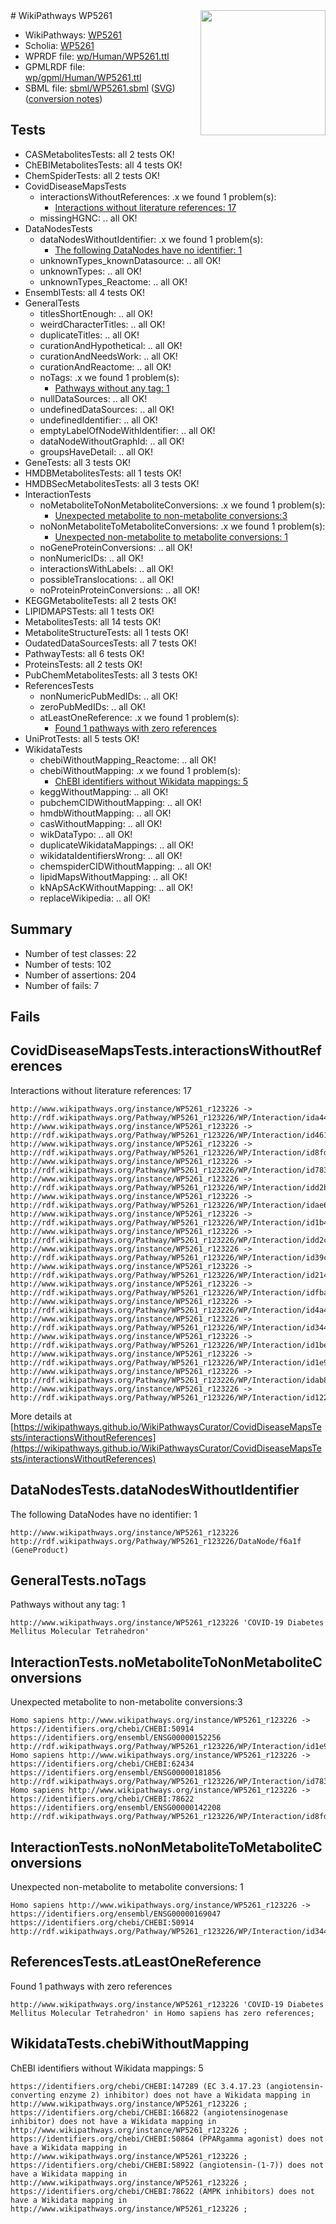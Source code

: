 <img style="float: right; width: 200px" src="../logo.png" />
# WikiPathways WP5261

* WikiPathways: [WP5261](https://identifiers.org/wikipathways:WP5261)
* Scholia: [WP5261](https://scholia.toolforge.org/wikipathways/WP5261)
* WPRDF file: [wp/Human/WP5261.ttl](../wp/Human/WP5261.ttl)
* GPMLRDF file: [wp/gpml/Human/WP5261.ttl](../wp/gpml/Human/WP5261.ttl)
* SBML file: [sbml/WP5261.sbml](../sbml/WP5261.sbml) ([SVG](../sbml/WP5261.svg)) ([conversion notes](../sbml/WP5261.txt))

## Tests
* CASMetabolitesTests: all 2 tests OK!
* ChEBIMetabolitesTests: all 4 tests OK!
* ChemSpiderTests: all 2 tests OK!
* CovidDiseaseMapsTests
    * interactionsWithoutReferences: .x we found 1 problem(s):
        * [Interactions without literature references: 17](#9701cce8)
    * missingHGNC: .. all OK!
* DataNodesTests
    * dataNodesWithoutIdentifier: .x we found 1 problem(s):
        * [The following DataNodes have no identifier: 1](#d2d32fa0)
    * unknownTypes_knownDatasource: .. all OK!
    * unknownTypes: .. all OK!
    * unknownTypes_Reactome: .. all OK!
* EnsemblTests: all 4 tests OK!
* GeneralTests
    * titlesShortEnough: .. all OK!
    * weirdCharacterTitles: .. all OK!
    * duplicateTitles: .. all OK!
    * curationAndHypothetical: .. all OK!
    * curationAndNeedsWork: .. all OK!
    * curationAndReactome: .. all OK!
    * noTags: .x we found 1 problem(s):
        * [Pathways without any tag: 1](#b5a30a81)
    * nullDataSources: .. all OK!
    * undefinedDataSources: .. all OK!
    * undefinedIdentifier: .. all OK!
    * emptyLabelOfNodeWithIdentifier: .. all OK!
    * dataNodeWithoutGraphId: .. all OK!
    * groupsHaveDetail: .. all OK!
* GeneTests: all 3 tests OK!
* HMDBMetabolitesTests: all 1 tests OK!
* HMDBSecMetabolitesTests: all 3 tests OK!
* InteractionTests
    * noMetaboliteToNonMetaboliteConversions: .x we found 1 problem(s):
        * [Unexpected metabolite to non-metabolite conversions:3](#a27bf36f)
    * noNonMetaboliteToMetaboliteConversions: .x we found 1 problem(s):
        * [Unexpected non-metabolite to metabolite conversions: 1](#4b4cfabf)
    * noGeneProteinConversions: .. all OK!
    * nonNumericIDs: .. all OK!
    * interactionsWithLabels: .. all OK!
    * possibleTranslocations: .. all OK!
    * noProteinProteinConversions: .. all OK!
* KEGGMetaboliteTests: all 2 tests OK!
* LIPIDMAPSTests: all 1 tests OK!
* MetabolitesTests: all 14 tests OK!
* MetaboliteStructureTests: all 1 tests OK!
* OudatedDataSourcesTests: all 7 tests OK!
* PathwayTests: all 6 tests OK!
* ProteinsTests: all 2 tests OK!
* PubChemMetabolitesTests: all 3 tests OK!
* ReferencesTests
    * nonNumericPubMedIDs: .. all OK!
    * zeroPubMedIDs: .. all OK!
    * atLeastOneReference: .x we found 1 problem(s):
        * [Found 1 pathways with zero references](#35eb778e)
* UniProtTests: all 5 tests OK!
* WikidataTests
    * chebiWithoutMapping_Reactome: .. all OK!
    * chebiWithoutMapping: .x we found 1 problem(s):
        * [ChEBI identifiers without Wikidata mappings: 5](#a8d554d1)
    * keggWithoutMapping: .. all OK!
    * pubchemCIDWithoutMapping: .. all OK!
    * hmdbWithoutMapping: .. all OK!
    * casWithoutMapping: .. all OK!
    * wikDataTypo: .. all OK!
    * duplicateWikidataMappings: .. all OK!
    * wikidataIdentifiersWrong: .. all OK!
    * chemspiderCIDWithoutMapping: .. all OK!
    * lipidMapsWithoutMapping: .. all OK!
    * kNApSAcKWithoutMapping: .. all OK!
    * replaceWikipedia: .. all OK!


## Summary

* Number of test classes: 22
* Number of tests: 102
* Number of assertions: 204
* Number of fails: 7

## Fails

<a name="9701cce8" />

## CovidDiseaseMapsTests.interactionsWithoutReferences

Interactions without literature references: 17
```
http://www.wikipathways.org/instance/WP5261_r123226 -> http://rdf.wikipathways.org/Pathway/WP5261_r123226/WP/Interaction/ida44fef27
http://www.wikipathways.org/instance/WP5261_r123226 -> http://rdf.wikipathways.org/Pathway/WP5261_r123226/WP/Interaction/id4614137d
http://www.wikipathways.org/instance/WP5261_r123226 -> http://rdf.wikipathways.org/Pathway/WP5261_r123226/WP/Interaction/id8fd845be
http://www.wikipathways.org/instance/WP5261_r123226 -> http://rdf.wikipathways.org/Pathway/WP5261_r123226/WP/Interaction/id783cdbbc
http://www.wikipathways.org/instance/WP5261_r123226 -> http://rdf.wikipathways.org/Pathway/WP5261_r123226/WP/Interaction/idd2b4e6ab
http://www.wikipathways.org/instance/WP5261_r123226 -> http://rdf.wikipathways.org/Pathway/WP5261_r123226/WP/Interaction/idae68fb6d
http://www.wikipathways.org/instance/WP5261_r123226 -> http://rdf.wikipathways.org/Pathway/WP5261_r123226/WP/Interaction/id1b412dd6
http://www.wikipathways.org/instance/WP5261_r123226 -> http://rdf.wikipathways.org/Pathway/WP5261_r123226/WP/Interaction/idd2c67eb0
http://www.wikipathways.org/instance/WP5261_r123226 -> http://rdf.wikipathways.org/Pathway/WP5261_r123226/WP/Interaction/id39c7f5c6
http://www.wikipathways.org/instance/WP5261_r123226 -> http://rdf.wikipathways.org/Pathway/WP5261_r123226/WP/Interaction/id214e7750
http://www.wikipathways.org/instance/WP5261_r123226 -> http://rdf.wikipathways.org/Pathway/WP5261_r123226/WP/Interaction/idfbad06e4
http://www.wikipathways.org/instance/WP5261_r123226 -> http://rdf.wikipathways.org/Pathway/WP5261_r123226/WP/Interaction/id4a40d25d
http://www.wikipathways.org/instance/WP5261_r123226 -> http://rdf.wikipathways.org/Pathway/WP5261_r123226/WP/Interaction/id3447a264
http://www.wikipathways.org/instance/WP5261_r123226 -> http://rdf.wikipathways.org/Pathway/WP5261_r123226/WP/Interaction/id1bed63f0
http://www.wikipathways.org/instance/WP5261_r123226 -> http://rdf.wikipathways.org/Pathway/WP5261_r123226/WP/Interaction/id1e99bd2c
http://www.wikipathways.org/instance/WP5261_r123226 -> http://rdf.wikipathways.org/Pathway/WP5261_r123226/WP/Interaction/idab8e4b03
http://www.wikipathways.org/instance/WP5261_r123226 -> http://rdf.wikipathways.org/Pathway/WP5261_r123226/WP/Interaction/id12267781
```

More details at [https://wikipathways.github.io/WikiPathwaysCurator/CovidDiseaseMapsTests/interactionsWithoutReferences](https://wikipathways.github.io/WikiPathwaysCurator/CovidDiseaseMapsTests/interactionsWithoutReferences)

<a name="d2d32fa0" />

## DataNodesTests.dataNodesWithoutIdentifier

The following DataNodes have no identifier: 1
```
http://www.wikipathways.org/instance/WP5261_r123226 http://rdf.wikipathways.org/Pathway/WP5261_r123226/DataNode/f6a1f (GeneProduct)
```

<a name="b5a30a81" />

## GeneralTests.noTags

Pathways without any tag: 1
```
http://www.wikipathways.org/instance/WP5261_r123226 'COVID-19 Diabetes Mellitus Molecular Tetrahedron' 
```

<a name="a27bf36f" />

## InteractionTests.noMetaboliteToNonMetaboliteConversions

Unexpected metabolite to non-metabolite conversions:3
```
Homo sapiens http://www.wikipathways.org/instance/WP5261_r123226 -> https://identifiers.org/chebi/CHEBI:50914 https://identifiers.org/ensembl/ENSG00000152256 http://rdf.wikipathways.org/Pathway/WP5261_r123226/WP/Interaction/id1e99bd2c
Homo sapiens http://www.wikipathways.org/instance/WP5261_r123226 -> https://identifiers.org/chebi/CHEBI:62434 https://identifiers.org/ensembl/ENSG00000181856 http://rdf.wikipathways.org/Pathway/WP5261_r123226/WP/Interaction/id783cdbbc
Homo sapiens http://www.wikipathways.org/instance/WP5261_r123226 -> https://identifiers.org/chebi/CHEBI:78622 https://identifiers.org/ensembl/ENSG00000142208 http://rdf.wikipathways.org/Pathway/WP5261_r123226/WP/Interaction/id8fd845be
```

<a name="4b4cfabf" />

## InteractionTests.noNonMetaboliteToMetaboliteConversions

Unexpected non-metabolite to metabolite conversions: 1
```
Homo sapiens http://www.wikipathways.org/instance/WP5261_r123226 -> https://identifiers.org/ensembl/ENSG00000169047 https://identifiers.org/chebi/CHEBI:50914 http://rdf.wikipathways.org/Pathway/WP5261_r123226/WP/Interaction/id3447a264
```

<a name="35eb778e" />

## ReferencesTests.atLeastOneReference

Found 1 pathways with zero references
```
http://www.wikipathways.org/instance/WP5261_r123226 'COVID-19 Diabetes Mellitus Molecular Tetrahedron' in Homo sapiens has zero references; 
```

<a name="a8d554d1" />

## WikidataTests.chebiWithoutMapping

ChEBI identifiers without Wikidata mappings: 5
```
https://identifiers.org/chebi/CHEBI:147289 (EC 3.4.17.23 (angiotensin-converting enzyme 2) inhibitor) does not have a Wikidata mapping in http://www.wikipathways.org/instance/WP5261_r123226 ; 
https://identifiers.org/chebi/CHEBI:166822 (angiotensinogenase inhibitor) does not have a Wikidata mapping in http://www.wikipathways.org/instance/WP5261_r123226 ; 
https://identifiers.org/chebi/CHEBI:50864 (PPARgamma agonist) does not have a Wikidata mapping in http://www.wikipathways.org/instance/WP5261_r123226 ; 
https://identifiers.org/chebi/CHEBI:58922 (angiotensin-(1-7)) does not have a Wikidata mapping in http://www.wikipathways.org/instance/WP5261_r123226 ; 
https://identifiers.org/chebi/CHEBI:78622 (AMPK inhibitors) does not have a Wikidata mapping in http://www.wikipathways.org/instance/WP5261_r123226 ; 
```


